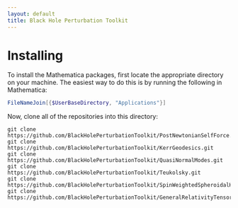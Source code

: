 ```yaml
---
layout: default
title: Black Hole Perturbation Toolkit
---
```


# Installing

To install the Mathematica packages, first locate the appropriate directory on your machine. The easiest way to do this is by running the following in Mathematica:
```Mathematica
FileNameJoin[{$UserBaseDirectory, "Applications"}]
```
Now, clone all of the repositories into this directory:
```
git clone https://github.com/BlackHolePerturbationToolkit/PostNewtonianSelfForce.git
git clone https://github.com/BlackHolePerturbationToolkit/KerrGeodesics.git
git clone https://github.com/BlackHolePerturbationToolkit/QuasiNormalModes.git
git clone https://github.com/BlackHolePerturbationToolkit/Teukolsky.git
git clone https://github.com/BlackHolePerturbationToolkit/SpinWeightedSpheroidalHarmonics.git
git clone https://github.com/BlackHolePerturbationToolkit/GeneralRelativityTensors.git
```

